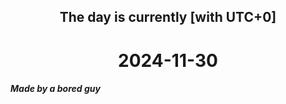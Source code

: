 <h2 align=center>The day is currently [with UTC+0]</h2>
<h1 align=center><!--TIME BEGIN-->2024-11-30<!--TIME END--></h1>
<h5>Made by a bored guy</h5>
